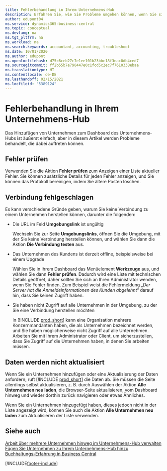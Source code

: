 ```yaml
---
title: Fehlerbehandlung in Ihrem Unternehmens-Hub
description: Erfahren Sie, wie Sie Probleme umgehen können, wenn Sie sich im Unternehmenshub in Dynamics 365 Business Central befinden, um die Arbeit über mehrere Unternehmen hinweg zu verwalten.
author: edupont04
ms.service: dynamics365-business-central
ms.topic: conceptual
ms.devlang: na
ms.tgt_pltfrm: na
ms.workload: na
ms.search.keywords: accountant, accounting, troubleshoot
ms.date: 10/01/2020
ms.author: edupont
ms.openlocfilehash: d75c6ceb27c7e1ee101b23bbc18f3eac0db4ced7
ms.sourcegitcommit: ff2b55b7e790447e0c1fcd5c2ec7f7610338ebaa
ms.translationtype: HT
ms.contentlocale: de-DE
ms.lasthandoff: 02/15/2021
ms.locfileid: "5389124"
---
```

# <a name="troubleshooting-your-company-hub"></a>Fehlerbehandlung in Ihrem Unternehmens-Hub

Das Hinzufügen von Unternehmen zum Dashboard des Unternehmens-Hubs ist äußerst einfach, aber in diesem Artikel werden Probleme behandelt, die dabei auftreten können.  

## <a name="check-errors"></a>Fehler prüfen

Verwenden Sie die Aktion **Fehler prüfen** zum Anzeigen einer Liste aktueller Fehler. Sie können zusätzliche Details für jeden Fehler anzeigen, und Sie können das Protokoll bereinigen, indem Sie ältere Posten löschen.  

## <a name="connection-failed"></a>Verbindung fehlgeschlagen

Es kann verschiedene Gründe geben, warum Sie keine Verbindung zu einem Unternehmen herstellen können, darunter die folgenden:

- Die URL im Feld **Umgebungslink** ist ungültig  

  Wechseln Sie zur Seite **Umgebungslinks**, öffnen Sie die Umgebung, mit der Sie keine Verbindung herstellen können, und wählen Sie dann die Aktion **Die Verbindung testen** aus.  
- Das Unternehmen des Kundens ist derzeit offline, beispielsweise bei einem Upgrade

  Wählen Sie in Ihrem Dashboard das Menüelement **Werkzeuge** aus, und wählen Sie dann **Fehler prüfen**. Dadurch wird eine Liste mit technischen Details geöffnet, daher sollten Sie sich an Ihren Administrator wenden, wenn Sie Fehler finden. Zum Beispiel weist die Fehlermeldung „*Der Server hat die Anmeldeinformationen des Kunden abgelehnt*“ darauf hin, dass Sie keinen Zugriff haben.  
- Sie haben nicht Zugriff auf alle Unternehmen in der Umgebung, zu der Sie eine Verbindung herstellen möchten

  In [!INCLUDE [prod_short](includes/prod_short.md)] kann eine Organisation mehrere Konzernmandanten haben, die als Unternehmen bezeichnet werden, und Sie haben möglicherweise nicht Zugriff auf alle Unternehmen. Arbeiten Sie mit Ihrem Administrator oder Client, um sicherzustellen, dass Sie Zugriff auf die Unternehmen haben, in denen Sie arbeiten müssen.  

## <a name="data-does-not-refresh"></a>Daten werden nicht aktualisiert

Wenn Sie ein Unternehmen hinzufügen oder eine Aktualisierung der Daten anfordern, ruft [!INCLUDE [prod_short](includes/prod_short.md)] die Daten ab. Sie müssen die Seite allerdings selbst aktualisieren, z. B. durch Auswählen der Aktion **Alle Unternehmen neu laden**, die Browser-Seite aktualisieren, vom Dashboard hinweg und wieder dorthin zurück navigieren oder etwas Ähnliches.  

Wenn Sie ein Unternehmen hinzugefügt haben, dieses jedoch nicht in der Liste angezeigt wird, können Sie auch die Aktion **Alle Unternehmen neu laden** zum Aktualisieren der Liste verwenden.

## <a name="see-also"></a>Siehe auch

[Arbeit über mehrere Unternehmen hinweg im Unternehmens-Hub verwalten](company-hub.md)  
[Fügen Sie Unternehmen zu Ihrem Unternehmens-Hub hinzu](company-hub-add-company.md)  
[Buchhaltungs-Erfahrung in Business Central](finance-accounting.md)  


[!INCLUDE[footer-include](includes/footer-banner.md)]